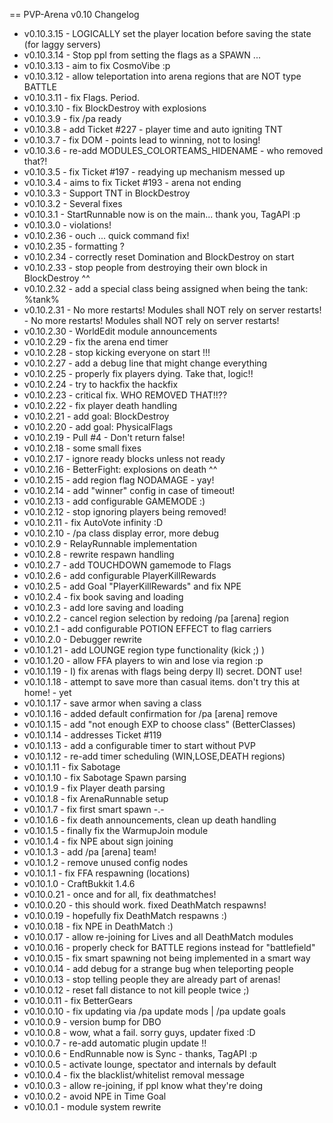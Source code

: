== PVP-Arena v0.10 Changelog

* v0.10.3.15 - LOGICALLY set the player location before saving the state (for laggy servers)
* v0.10.3.14 - Stop ppl from setting the flags as a SPAWN ...
* v0.10.3.13 - aim to fix CosmoVibe :p
* v0.10.3.12 - allow teleportation into arena regions that are NOT type BATTLE
* v0.10.3.11 - fix Flags. Period.
* v0.10.3.10 - fix BlockDestroy with explosions
* v0.10.3.9 - fix /pa ready
* v0.10.3.8 - add Ticket #227 - player time and auto igniting TNT
* v0.10.3.7 - fix DOM - points lead to winning, not to losing!
* v0.10.3.6 - re-add MODULES_COLORTEAMS_HIDENAME - who removed that?!
* v0.10.3.5 - fix Ticket #197 - readying up mechanism messed up
* v0.10.3.4 - aims to fix Ticket #193 - arena not ending
* v0.10.3.3 - Support TNT in BlockDestroy
* v0.10.3.2 - Several fixes
* v0.10.3.1 - StartRunnable now is on the main... thank you, TagAPI :p
* v0.10.3.0 - violations!
* v0.10.2.36 - ouch ... quick command fix!
* v0.10.2.35 - formatting ?
* v0.10.2.34 - correctly reset Domination and BlockDestroy on start
* v0.10.2.33 - stop people from destroying their own block in BlockDestroy ^^
* v0.10.2.32 - add a special class being assigned when being the tank: %tank%
* v0.10.2.31 - No more restarts! Modules shall NOT rely on server restarts! - No more restarts! Modules shall NOT rely on server restarts!
* v0.10.2.30 - WorldEdit module announcements
* v0.10.2.29 - fix the arena end timer
* v0.10.2.28 - stop kicking everyone on start !!!
* v0.10.2.27 - add a debug line that might change everything
* v0.10.2.25 - properly fix players dying. Take that, logic!!
* v0.10.2.24 - try to hackfix the hackfix
* v0.10.2.23 - critical fix. WHO REMOVED THAT!!??
* v0.10.2.22 - fix player death handling
* v0.10.2.21 - add goal: BlockDestroy
* v0.10.2.20 - add goal: PhysicalFlags
* v0.10.2.19 - Pull #4 - Don't return false!
* v0.10.2.18 - some small fixes
* v0.10.2.17 - ignore ready blocks unless not ready
* v0.10.2.16 - BetterFight: explosions on death ^^
* v0.10.2.15 - add region flag NODAMAGE - yay!
* v0.10.2.14 - add "winner" config in case of timeout!
* v0.10.2.13 - add configurable GAMEMODE :)
* v0.10.2.12 - stop ignoring players being removed!
* v0.10.2.11 - fix AutoVote infinity :D
* v0.10.2.10 - /pa class display error, more debug
* v0.10.2.9 - RelayRunnable implementation
* v0.10.2.8 - rewrite respawn handling
* v0.10.2.7 - add TOUCHDOWN gamemode to Flags
* v0.10.2.6 - add configurable PlayerKillRewards
* v0.10.2.5 - add Goal "PlayerKillRewards" and fix NPE
* v0.10.2.4 - fix book saving and loading
* v0.10.2.3 - add lore saving and loading
* v0.10.2.2 - cancel region selection by redoing /pa [arena] region
* v0.10.2.1 - add configurable POTION EFFECT to flag carriers
* v0.10.2.0 - Debugger rewrite
* v0.10.1.21 - add LOUNGE region type functionality (kick ;) )
* v0.10.1.20 - allow FFA players to win and lose via region :p
* v0.10.1.19 - I) fix arenas with flags being derpy II) secret. DONT use!
* v0.10.1.18 - attempt to save more than casual items. don't try this at home! - yet
* v0.10.1.17 - save armor when saving a class
* v0.10.1.16 - added default confirmation for /pa [arena] remove
* v0.10.1.15 - add "not enough EXP to choose class" (BetterClasses)
* v0.10.1.14 - addresses Ticket #119
* v0.10.1.13 - add a configurable timer to start without PVP
* v0.10.1.12 - re-add timer scheduling (WIN,LOSE,DEATH regions)
* v0.10.1.11 - fix Sabotage
* v0.10.1.10 - fix Sabotage Spawn parsing
* v0.10.1.9 - fix Player death parsing
* v0.10.1.8 - fix ArenaRunnable setup
* v0.10.1.7 - fix first smart spawn -.-
* v0.10.1.6 - fix death announcements, clean up death handling
* v0.10.1.5 - finally fix the WarmupJoin module
* v0.10.1.4 - fix NPE about sign joining
* v0.10.1.3 - add /pa [arena] team!
* v0.10.1.2 - remove unused config nodes
* v0.10.1.1 - fix FFA respawning (locations)
* v0.10.1.0 - CraftBukkit 1.4.6
* v0.10.0.21 - once and for all, fix deathmatches!
* v0.10.0.20 - this should work. fixed DeathMatch respawns!
* v0.10.0.19 - hopefully fix DeathMatch respawns :)
* v0.10.0.18 - fix NPE in DeathMatch :)
* v0.10.0.17 - allow re-joining for Lives and all DeathMatch modules
* v0.10.0.16 - properly check for BATTLE regions instead for "battlefield"
* v0.10.0.15 - fix smart spawning not being implemented in a smart way
* v0.10.0.14 - add debug for a strange bug when teleporting people
* v0.10.0.13 - stop telling people they are already part of arenas!
* v0.10.0.12 - reset fall distance to not kill people twice ;)
* v0.10.0.11 - fix BetterGears
* v0.10.0.10 - fix updating via /pa update mods | /pa update goals
* v0.10.0.9 - version bump for DBO
* v0.10.0.8 - wow, what a fail. sorry guys, updater fixed :D
* v0.10.0.7 - re-add automatic plugin update !!
* v0.10.0.6 - EndRunnable now is Sync - thanks, TagAPI :p
* v0.10.0.5 - activate lounge, spectator and internals by default
* v0.10.0.4 - fix the blacklist/whitelist removal message
* v0.10.0.3 - allow re-joining, if ppl know what they're doing
* v0.10.0.2 - avoid NPE in Time Goal
* v0.10.0.1 - module system rewrite